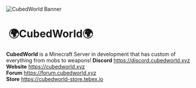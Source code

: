 ![CubedWorld Banner](https://github.com/Cubed-World/.github/assets/126505858/d1f03827-04d9-42e4-9329-94b290f31428)

# ‎ ‎ ‎ ‎ ‎ ‎ ‎ ‎ ‎ ‎ ‎ ‎ ‎ ‎ ‎ ‎ ‎ ‎ ‎ ‎ ‎ ‎ ‎ ‎ ‎ ‎ ‎ ‎ ‎ ‎ ‎  ‎‎ ‎ ‎ ‎ ‎‎‎ ‎ 🌍CubedWorld🌍
<strong>CubedWorld</strong> is a Minecraft Server in development that has custom of everything from mobs to weapons!
**Discord** https://discord.cubedworld.xyz <br>
**Website** https://cubedworld.xyz <br>
**Forum** https://forum.cubedworld.xyz <br>
**Store** https://cubedworld-store.tebex.io <br>
